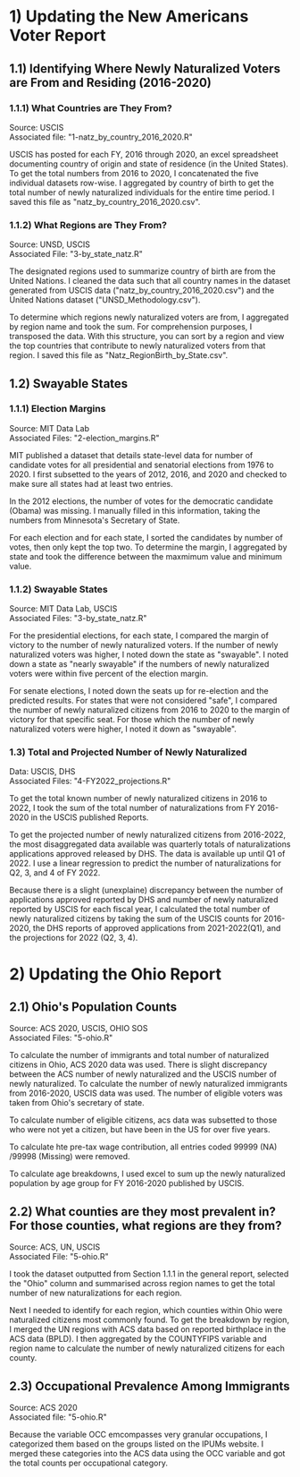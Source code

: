 # 1) Updating the New Americans Voter Report

## 1.1) Identifying Where Newly Naturalized Voters are From and Residing (2016-2020)

### 1.1.1) What Countries are They From?
Source: USCIS\
Associated file: "1-natz_by_country_2016_2020.R"

USCIS has posted for each FY, 2016 through 2020, an excel spreadsheet documenting country of origin and state of residence (in the United States). To get the total numbers from 2016 to 2020, I concatenated the five individual datasets row-wise. I aggregated by country of birth to get the total number of newly naturalized individuals for the entire time period. I saved this file as "natz_by_country_2016_2020.csv".


### 1.1.2) What Regions are They From?
Source: UNSD, USCIS\
Associated File: "3-by_state_natz.R"

The designated regions used to summarize country of birth are from the United Nations. I cleaned the data such that all country names in the  dataset generated from USCIS data ("natz_by_country_2016_2020.csv") and the United Nations dataset ("UNSD_Methodology.csv").

To determine which regions newly naturalized voters are from, I aggregated by region name and took the sum. For comprehension purposes, I transposed the data. With this structure, you can sort by a region and view the top countries that contribute to newly naturalized voters from that region. I saved this file as "Natz_RegionBirth_by_State.csv".

## 1.2) Swayable States
### 1.1.1) Election Margins
Source: MIT Data Lab\
Associated Files: "2-election_margins.R"

MIT published a dataset that details state-level data for number of candidate votes for all presidential and senatorial elections from 1976 to 2020. I first subsetted to the years of 2012, 2016, and 2020 and checked to make sure all states had at least two entries.

In the 2012 elections, the number of votes for the democratic candidate (Obama) was missing. I manually filled in this information, taking the numbers from Minnesota's Secretary of State.

For each election and for each state, I sorted the candidates by number of votes, then only kept the top two. To determine the margin, I aggregated by state and took the difference between the maxmimum value and minimum value.

### 1.1.2) Swayable States
Source: MIT Data Lab, USCIS\
Associated Files: "3-by_state_natz.R"

For the presidential elections, for each state, I compared the margin of victory to the number of newly naturalized voters. If the number of newly naturalized voters was higher, I noted down the state as "swayable". I noted down a state as "nearly swayable" if the numbers of newly naturalized voters were within five percent of the election margin.

For senate elections, I noted down the seats up for re-election and the predicted results. For states that were not considered "safe", I compared the number of newly naturalized citizens from 2016 to 2020 to the margin of victory for that specific seat. For those which the number of newly naturalized voters were higher, I noted it down as "swayable".

### 1.3) Total and Projected Number of Newly Naturalized
Data: USCIS, DHS\
Associated Files: "4-FY2022_projections.R"

To get the total known number of newly naturalized citizens in 2016 to 2022, I took the sum of the total number of naturalizations from FY 2016-2020 in the USCIS published Reports.

To get the projected number of newly naturalized citizens from 2016-2022, the most disaggregated data available was quarterly totals of naturalizations applications approved released by DHS. The data is available up until Q1 of 2022. I use a linear regression to predict the number of naturalizations for Q2, 3, and 4 of FY 2022.

Because there is a slight (unexplaine) discrepancy between the number of applications approved reported by DHS and number of newly naturalized reported by USCIS for each fiscal year, I calculated the total number of newly naturalized citizens by taking the sum of the USCIS counts for 2016-2020, the DHS reports of approved applications from 2021-2022(Q1), and the projections for 2022 (Q2, 3, 4).


# 2) Updating the Ohio Report

## 2.1) Ohio's Population Counts
Source: ACS 2020, USCIS, OHIO SOS\
Associated Files: "5-ohio.R"

To calculate the number of immigrants and total number of naturalized citizens in Ohio, ACS 2020 data was used. There is slight discrepancy between the ACS number of newly naturalized and the USCIS number of newly naturalized. To calculate the number of newly naturalized immigrants from 2016-2020, USCIS data was used. The number of eligible voters was taken from Ohio's secretary of state.

To calculate number of eligible citizens, acs data was subsetted to those who were not yet a citizen, but have been in the US for over five years.

To calculate hte pre-tax wage contribution, all entries coded 99999 (NA) /99998 (Missing) were removed.

To calculate age breakdowns, I used excel to sum up the newly naturalized population by age group for FY 2016-2020 published by USCIS.


## 2.2) What counties are they most prevalent in? For those counties, what regions are they from?
Source: ACS, UN, USCIS\
Associated File: "5-ohio.R"

I took the dataset outputted from Section 1.1.1 in the general report, selected the "Ohio" column and summarised across region names to get the total number of new naturalizations for each region.

Next I needed to identify for each region, which counties within Ohio were naturalized citizens most commonly found. To get the breakdown by region, I merged the UN regions with ACS data based on reported birthplace in the ACS data (BPLD). I then aggregated by the COUNTYFIPS variable and region name to calculate the number of newly naturalized citizens for each county.

## 2.3) Occupational Prevalence Among Immigrants
Source: ACS 2020\
Associated file: "5-ohio.R"

Because the variable OCC emcompasses very granular occupations, I categorized them based on the groups listed on the IPUMs website. I merged these categories into the ACS data using the OCC variable and got the total counts per occupational category.
